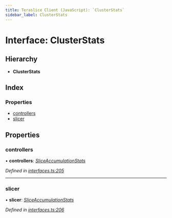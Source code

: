 ```yaml
---
title: Teraslice Client (JavaScript): `ClusterStats`
sidebar_label: ClusterStats
---
```


# Interface: ClusterStats

## Hierarchy

* **ClusterStats**

## Index

### Properties

* [controllers](clusterstats.md#controllers)
* [slicer](clusterstats.md#slicer)

## Properties

###  controllers

• **controllers**: *[SliceAccumulationStats](sliceaccumulationstats.md)*

*Defined in [interfaces.ts:205](https://github.com/terascope/teraslice/blob/d2d877b60/packages/teraslice-client-js/src/interfaces.ts#L205)*

___

###  slicer

• **slicer**: *[SliceAccumulationStats](sliceaccumulationstats.md)*

*Defined in [interfaces.ts:206](https://github.com/terascope/teraslice/blob/d2d877b60/packages/teraslice-client-js/src/interfaces.ts#L206)*
